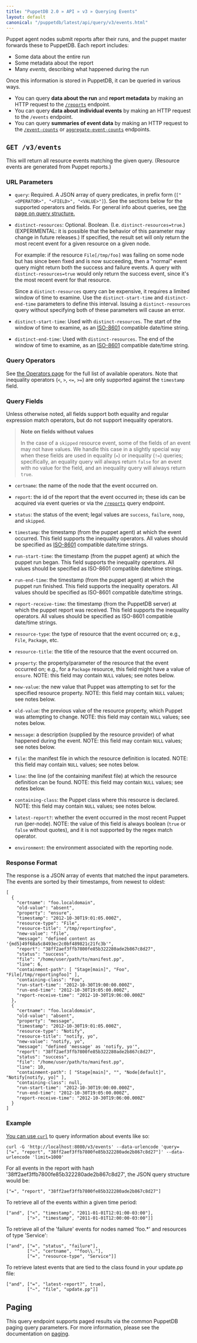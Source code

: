 ```yaml
---
title: "PuppetDB 2.0 » API » v3 » Querying Events"
layout: default
canonical: "/puppetdb/latest/api/query/v3/events.html"
---
```


[curl]: ../curl.html#using-curl-from-localhost-non-sslhttp
[report]: ./reports.html
[operators]: ./operators.html
[paging]: ./paging.html
[query]: ./query.html
[8601]: http://en.wikipedia.org/wiki/ISO_8601
[event]: ./events.html

Puppet agent nodes submit reports after their runs, and the puppet master forwards these to PuppetDB. Each report includes:

* Some data about the entire run
* Some metadata about the report
* Many _events,_ describing what happened during the run

Once this information is stored in PuppetDB, it can be queried in various ways.

* You can query **data about the run** and **report metadata** by making an HTTP request to the [`/reports`][report] endpoint.
* You can query **data about individual events** by making an HTTP request to the `/events` endpoint.
* You can query **summaries of event data** by making an HTTP request to the [`/event-counts`](./event-counts.html) or [`aggregate-event-counts`](./aggregate-event-counts.html) endpoints.

## `GET /v3/events`

This will return all resource events matching the given query.  (Resource events
are generated from Puppet reports.)

### URL Parameters

* `query`: Required. A JSON array of query predicates, in prefix form (`["<OPERATOR>", "<FIELD>", "<VALUE>"]`). See the sections below for the supported operators and fields. For general info about queries, see [the page on query structure.][query]

* `distinct-resources`: Optional. Boolean. (I.e. `distinct-resources=true`.) (EXPERIMENTAL: it is possible that the behavior
of this parameter may change in future releases.) If specified, the result set will only return the most recent event for a given resource on a given node.

    For example: if the resource `File[/tmp/foo]` was failing on some node
    but has since been fixed and is now succeeding, then a "normal" event query might
    return both the success and failure events.  A query with `distinct-resources=true`
    would only return the success event, since it's the most recent event for that resource.

    Since a `distinct-resources` query can be expensive, it requires a limited
    window of time to examine. Use the `distinct-start-time` and
    `distinct-end-time` parameters to define this interval.
    Issuing a `distinct-resources` query without specifying both of these parameters will cause an error.

* `distinct-start-time`: Used with `distinct-resources`. The start of the window of time to examine, as an [ISO-8601][8601] compatible date/time string.
* `distinct-end-time`: Used with `distinct-resources`. The end of the window of time to examine, as an [ISO-8601][8601] compatible date/time string.

### Query Operators

See [the Operators page][operators] for the full list of available operators.
Note that inequality operators (`<`, `>`, `<=`, `>=`) are only supported against
the `timestamp` field.

### Query Fields

Unless otherwise noted, all fields support
both equality and regular expression match operators, but do not support inequality
operators.

> **Note on fields without values**
>
> In the case of a `skipped` resource event, some of the fields of an event may
> not have values.  We handle this case in a slightly special way when these
> fields are used in equality (`=`) or inequality (`!=`) queries; specifically,
> an equality query will always return `false` for an event with no value for
> the field, and an inequality query will always return `true`.

* `certname`: the name of the node that the event occurred on.

* `report`: the id of the report that the event occurred in; these ids can be acquired
  via event queries or via the [`/reports`][report] query endpoint.

* `status`: the status of the event; legal values are `success`, `failure`, `noop`, and `skipped`.

* `timestamp`: the timestamp (from the puppet agent) at which the event occurred.  This field
  supports the inequality operators.  All values should be specified as [ISO-8601][8601]
  compatible date/time strings.

* `run-start-time`: the timestamp (from the puppet agent) at which the puppet run began.  This field
  supports the inequality operators.  All values should be specified as ISO-8601
  compatible date/time strings.

* `run-end-time`: the timestamp (from the puppet agent) at which the puppet run finished.  This field
  supports the inequality operators.  All values should be specified as ISO-8601
  compatible date/time strings.

* `report-receive-time`: the timestamp (from the PuppetDB server) at which the puppet report was
  received.  This field supports the inequality operators.  All values should be
  specified as ISO-8601 compatible date/time strings.

* `resource-type`: the type of resource that the event occurred on; e.g., `File`, `Package`, etc.

* `resource-title`: the title of the resource that the event occurred on.

* `property`: the property/parameter of the resource that the event occurred on; e.g., for a
  `Package` resource, this field might have a value of `ensure`.  NOTE: this field
  may contain `NULL` values; see notes below.

* `new-value`: the new value that Puppet was attempting to set for the specified resource
  property.  NOTE: this field may contain `NULL` values; see notes below.

* `old-value`: the previous value of the resource property, which Puppet was attempting to
  change.  NOTE: this field may contain `NULL` values; see notes below.

* `message`: a description (supplied by the resource provider) of what happened during the
  event.  NOTE: this field may contain `NULL` values; see notes below.

* `file`: the manifest file in which the resource definition is located.
  NOTE: this field may contain `NULL` values; see notes below.

* `line`: the line (of the containing manifest file) at which the resource definition
  can be found.  NOTE: this field may contain `NULL` values; see notes below.

* `containing-class`: the Puppet class where this resource is declared.  NOTE: this field may
  contain `NULL` values; see notes below.

* `latest-report?`: whether the event occurred in the most recent Puppet run (per-node).  NOTE: the
value of this field is always boolean (`true` or `false` without quotes), and it
is not supported by the regex match operator.

* `environment`: the environment associated with the reporting node.

### Response Format

The response is a JSON array of events that matched the input parameters.
The events are sorted by their timestamps, from newest to oldest:

    [
      {
        "certname": "foo.localdomain",
        "old-value": "absent",
        "property": "ensure",
        "timestamp": "2012-10-30T19:01:05.000Z",
        "resource-type": "File",
        "resource-title": "/tmp/reportingfoo",
        "new-value": "file",
        "message": "defined content as '{md5}49f68a5c8493ec2c0bf489821c21fc3b'",
        "report": "38ff2aef3ffb7800fe85b322280ade2b867c8d27",
        "status": "success",
        "file": "/home/user/path/to/manifest.pp",
        "line": 6,
        "containment-path": [ "Stage[main]", "Foo", "File[/tmp/reportingfoo]" ],
        "containing-class": "Foo",
        "run-start-time": "2012-10-30T19:00:00.000Z",
        "run-end-time": "2012-10-30T19:05:00.000Z",
        "report-receive-time": "2012-10-30T19:06:00.000Z"
      },
      {
        "certname": "foo.localdomain",
        "old-value": "absent",
        "property": "message",
        "timestamp": "2012-10-30T19:01:05.000Z",
        "resource-type": "Notify",
        "resource-title": "notify, yo",
        "new-value": "notify, yo",
        "message": "defined 'message' as 'notify, yo'",
        "report": "38ff2aef3ffb7800fe85b322280ade2b867c8d27",
        "status": "success",
        "file": "/home/user/path/to/manifest.pp",
        "line": 10,
        "containment-path": [ "Stage[main]", "", "Node[default]", "Notify[notify, yo]" ],
        "containing-class": null,
        "run-start-time": "2012-10-30T19:00:00.000Z",
        "run-end-time": "2012-10-30T19:05:00.000Z",
        "report-receive-time": "2012-10-30T19:06:00.000Z"
      }
    ]


### Example

[You can use `curl`][curl] to query information about events like so:

    curl -G 'http://localhost:8080/v3/events' --data-urlencode 'query=["=", "report", "38ff2aef3ffb7800fe85b322280ade2b867c8d27"]' --data-urlencode 'limit=1000'

For all events in the report with hash
'38ff2aef3ffb7800fe85b322280ade2b867c8d27', the JSON query structure would be:

    ["=", "report", "38ff2aef3ffb7800fe85b322280ade2b867c8d27"]

To retrieve all of the events within a given time period:

    ["and", ["<", "timestamp", "2011-01-01T12:01:00-03:00"],
            [">", "timestamp", "2011-01-01T12:00:00-03:00"]]

To retrieve all of the 'failure' events for nodes named 'foo.*' and resources of
type 'Service':

    ["and", ["=", "status", "failure"],
            ["~", "certname", "^foo\\."],
            ["=", "resource-type", "Service"]]

To retrieve latest events that are tied to the class found in your update.pp file:

    ["and", ["=", "latest-report?", true],
            ["~", "file", "update.pp"]]

## Paging

This query endpoint supports paged results via the common PuppetDB paging
query parameters.  For more information, please see the documentation
on [paging][paging].

